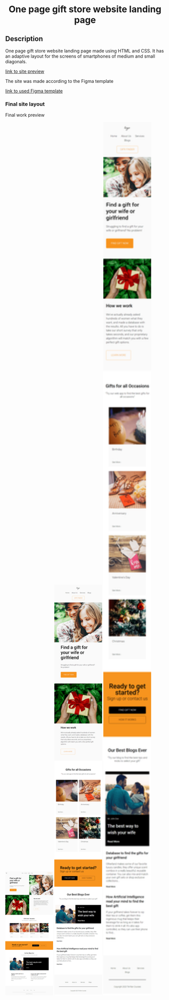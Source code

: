 ﻿<h1 align="center"> One page gift store website landing page</h1>

## Description

One page gift store website landing page made using HTML and CSS.
It has an adaptive layout for the screens of smartphones of medium and small diagonals.
<p>
<a href="http://vinokurov1721.tk/LandingGiftStore/"> link to site preview </a>
</p>
<p>
The site was made according to the Figma template
</p>
<p>
<a href="https://www.figma.com/file/OoLUfHnIH82gZidnjX7KTO/Landing-Gift-Store?node-id=0%3A1&t=qRwNwRhmrLUI0q2q-1"> link to used Figma template </a>	
</p>

### Final site layout
<p>Final work preview</p>
<img src="./readme_assets/web.png" width="30%">
<img src="./readme_assets/mobile.png" width="30%">
<img src="./readme_assets/extra-small.png" width="30%">